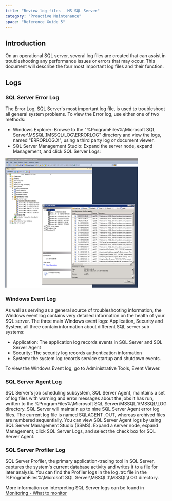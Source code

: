 ```yaml
---
title: "Review log files - MS SQL Server"
category: "Proactive Maintenance"
space: "Reference Guide 5"
---
```



## **Introduction**

On an operational SQL server, several log files are created that can assist in troubleshooting any performance issues or errors that may occur. This document will describe the four most important log files and their function.

## **Logs**

### **SQL Server Error Log**

The Error Log, SQL Server's most important log file, is used to troubleshoot all general system problems. To view the Error log, use either one of two methods:

*   Windows Explorer: Browse to the "%ProgramFiles%\Microsoft SQL Server\MSSQL.1MSSQL\LOG\ERRORLOG" directory and view the logs, named "ERRORLOG.X", using a third party log or document viewer.
*   SQL Server Management Studio: Expand the server node, expand Management, and click SQL Server Logs:

![](attachments/4522371/4751368.png)

### **Windows Event Log**

As well as serving as a general source of troubleshooting information, the Windows event log contains very detailed information on the health of your SQL server. The three main Windows event logs: Application, Security and System, all three contain information about different SQL server sub systems:

*   Application: The application log records events in SQL Server and SQL Server Agent
*   Security: The security log records authentication information
*   System: the system log records service startup and shutdown events.

To view the Windows Event log, go to Administrative Tools, Event Viewer.

### SQL Server Agent Log

SQL Server's job scheduling subsystem, SQL Server Agent, maintains a set of log files with warning and error messages about the jobs it has run, written to the %ProgramFiles%\Microsoft SQL Server\MSSQL.1\MSSQL\LOG directory. SQL Server will maintain up to nine SQL Server Agent error log files. The current log file is named SQLAGENT .OUT, whereas archived files are numbered sequentially. You can view SQL Server Agent logs by using SQL Server Management Studio (SSMS). Expand a server node, expand Management, click SQL Server Logs, and select the check box for SQL Server Agent.

### SQL Server Profiler Log

SQL Server Profiler, the primary application-tracing tool in SQL Server, captures the system's current database activity and writes it to a file for later analysis. You can find the Profiler logs in the log .trc file in the %ProgramFiles%\Microsoft SQL Server\MSSQL.1\MSSQL\LOG directory.

More information on interpreting SQL Server logs can be found in [Monitoring - What to monitor](/refguide5/monitoring-what-to-monitor)
